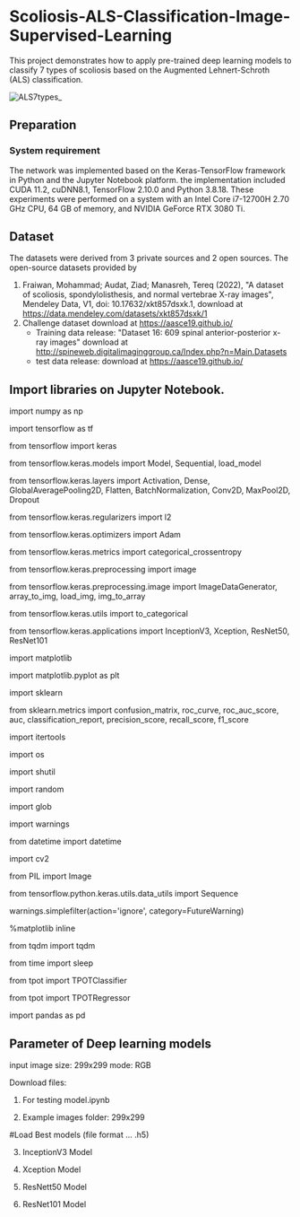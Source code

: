 # Scoliosis-ALS-Classification-Image-Supervised-Learning
This project demonstrates how to apply pre-trained deep learning models to classify 7 types of scoliosis based on the Augmented Lehnert-Schroth (ALS) classification.

![ALS7types_](https://github.com/13utterply/Scoliosis-ALS-Classification-Image-Supervised-Learning/assets/151118115/7144a71c-28c0-4d34-ad1d-43db68ca7bb5)

## Preparation
### System requirement
The network was implemented based on the Keras-TensorFlow framework in Python and the Jupyter Notebook platform.
the implementation included CUDA 11.2, cuDNN8.1, TensorFlow 2.10.0 and Python 3.8.18.
These experiments were performed on a system with an Intel Core i7-12700H 2.70 GHz CPU, 64 GB of memory, and NVIDIA GeForce RTX 3080 Ti.

## Dataset
The datasets were derived from 3 private sources and 2 open sources. 
The open-source datasets provided by
1. Fraiwan, Mohammad; Audat, Ziad; Manasreh, Tereq (2022), "A dataset of scoliosis, spondylolisthesis, and normal vertebrae X-ray images", Mendeley Data, V1, doi: 10.17632/xkt857dsxk.1,
   download at https://data.mendeley.com/datasets/xkt857dsxk/1 
3. Challenge dataset download at https://aasce19.github.io/
    - Training data release: "Dataset 16: 609 spinal anterior-posterior x-ray images" download at http://spineweb.digitalimaginggroup.ca/Index.php?n=Main.Datasets
    - test data release: download at https://aasce19.github.io/
  
## Import libraries on Jupyter Notebook.
import numpy as np

import tensorflow as tf

from tensorflow import keras

from tensorflow.keras.models import Model, Sequential, load_model

from tensorflow.keras.layers import Activation, Dense, GlobalAveragePooling2D, Flatten, BatchNormalization, Conv2D, MaxPool2D, Dropout

from tensorflow.keras.regularizers import l2

from tensorflow.keras.optimizers import Adam

from tensorflow.keras.metrics import categorical_crossentropy

from tensorflow.keras.preprocessing import image

from tensorflow.keras.preprocessing.image import ImageDataGenerator, array_to_img, load_img, img_to_array

from tensorflow.keras.utils import to_categorical

from tensorflow.keras.applications import InceptionV3, Xception, ResNet50, ResNet101

import matplotlib

import matplotlib.pyplot as plt

import sklearn

from sklearn.metrics import confusion_matrix, roc_curve, roc_auc_score, auc, classification_report, precision_score, recall_score, f1_score

import itertools

import os

import shutil

import random

import glob

import warnings

from datetime import datetime

import cv2

from PIL import Image

from tensorflow.python.keras.utils.data_utils import Sequence

warnings.simplefilter(action='ignore', category=FutureWarning)

%matplotlib inline

from tqdm import tqdm

from time import sleep

from tpot import TPOTClassifier

from tpot import TPOTRegressor

import pandas as pd

## Parameter of Deep learning models
input  image size: 299x299 mode: RGB

Download files:

1. For testing model.ipynb

2. Example images folder: 299x299

#Load Best models (file format ... .h5)

3. InceptionV3 Model 

4. Xception Model

5. ResNett50 Model

6. ResNet101 Model





